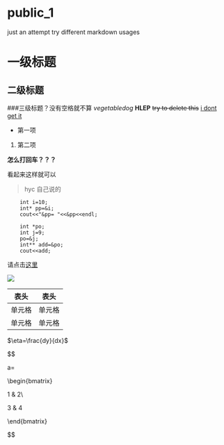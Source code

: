 # public_1
just an attempt
try different markdown usages
# 一级标题
## 二级标题
###三级标题？没有空格就不算
*vegetabledog*
**HLEP**
~~try to delete this~~
<u>i dont get it</u>
+ 第一项
1. 第二项

**怎么打回车？？？**

看起来这样就可以

> hyc 自己说的

```//try another method of initialization
    int i=10;
    int* pp=&i;
    cout<<"&pp= "<<&pp<<endl;

    int *po;
    int j=9;
    po=&j;
    int** add=&po;
    cout<<add;
```
请点击[这里](www.baidu.com)

![](https://user-images.githubusercontent.com/100572382/167646701-d738c627-c9cc-4044-a78c-8e7a07418dd5.png)

| 表头 | 表头 | 
| ---- | ---- | 
| 单元格 | 单元格 | 
| 单元格 | 单元格 |



$\eta=\frac{dy}{dx}$

$$

a=

\begin{bmatrix}

1 & 2\\

3 & 4

\end{bmatrix}

$$


